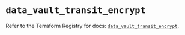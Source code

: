 # `data_vault_transit_encrypt`

Refer to the Terraform Registry for docs: [`data_vault_transit_encrypt`](https://registry.terraform.io/providers/hashicorp/vault/4.1.0/docs/data-sources/transit_encrypt).
